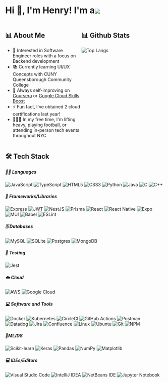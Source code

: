<h1 align="left" style="border-bottom:0">Hi 👋, I&#39;m Henry! I&#39;m a<img align="center" src="https://readme-typing-svg.herokuapp.com?color=006AFF&center=true&vCenter=true&lines=Computer+Scientist;Software+Engineer;Lifelong+learner"></h1>
<div style="display: flex;">
    <div style="width: 48%;">
     <h2 id="-github-stats">📊 About Me</h2>
        <ul>
            <li>🔎 Interested in Software Engineer roles with a focus on Backend development</li>
            <li>📚 Currently learning UI/UX Concepts with CUNY Queensborough Community College</li>
            <li>🧠 Always self-improving on <a href="https://www.coursera.org/account-profile">Coursera</a> or <a href="https://www.cloudskillsboost.google/public_profiles/dba3a435-72ee-4d75-9e3e-a760726285de">Google Cloud Skills Boost</a></li>
            <li>⚡ Fun fact, I've obtained 2 cloud certifications last year!</li>
            <li>🏃🏾‍♂️ In my free time, I'm lifting heavy, playing football, or attending in-person tech events throughout NYC</li>
        </ul>
    </div>
    <div style="width: 48%;">
        <h2 id="-github-stats">📊 Github Stats</h2>
        <p><img src="https://github-readme-stats-git-masterrstaa-rickstaa.vercel.app/api/top-langs/?username=hpuma&amp;text_color=006aff&amp;bg_color=0a0c10&amp;hide_border=true&amp;hide=jupyter%20notebook,c%2B%2B,makefile,cmake,m4&amp;layout=compact" alt="Top Langs"></p>
    </div>
</div>
<h2 id="-tech-stack">🛠 Tech Stack</h2>
<h5 id="-languages">👨‍💻 Languages</h5>
<p><img src="https://img.shields.io/badge/javascript-%23323330.svg?style=for-the-badge&amp;logo=javascript&amp;logoColor=%23F7DF1E" alt="JavaScript">
    <img src="https://img.shields.io/badge/typescript-%23007ACC.svg?style=for-the-badge&amp;logo=typescript&amp;logoColor=white" alt="TypeScript">
    <img src="https://img.shields.io/badge/html5-%23E34F26.svg?style=for-the-badge&amp;logo=html5&amp;logoColor=white" alt="HTML5">
    <img src="https://img.shields.io/badge/css3-%231572B6.svg?style=for-the-badge&amp;logo=css3&amp;logoColor=white" alt="CSS3">
    <img src="https://img.shields.io/badge/python-3670A0?style=for-the-badge&amp;logo=python&amp;logoColor=ffdd54" alt="Python">
    <img src="https://img.shields.io/badge/java-%23ED8B00.svg?style=for-the-badge&amp;logo=openjdk&amp;logoColor=white" alt="Java">
    <img src="https://img.shields.io/badge/c-%2300599C.svg?style=for-the-badge&amp;logo=c&amp;logoColor=white" alt="C">
    <img src="https://img.shields.io/badge/c++-%2300599C.svg?style=for-the-badge&amp;logo=c%2B%2B&amp;logoColor=white" alt="C++">
</p>
<h5 id="-frameworks-libraries">🧰 Frameworks/Libraries</h5>
<p><img src="https://img.shields.io/badge/express.js-%23404d59.svg?style=for-the-badge&amp;logo=express&amp;logoColor=%2361DAFB" alt="Express">
    <img src="https://img.shields.io/badge/JWT-black?style=for-the-badge&amp;logo=JSON%20web%20tokens" alt="JWT">
    <img src="https://img.shields.io/badge/nestjs-%23E0234E.svg?style=for-the-badge&amp;logo=nestjs&amp;logoColor=white" alt="NestJS">
    <img src="https://img.shields.io/badge/Prisma-3982CE?style=for-the-badge&amp;logo=Prisma&amp;logoColor=white" alt="Prisma">
    <img src="https://img.shields.io/badge/react-%2320232a.svg?style=for-the-badge&amp;logo=react&amp;logoColor=%2361DAFB" alt="React">
    <img src="https://img.shields.io/badge/react_native-%2320232a.svg?style=for-the-badge&amp;logo=react&amp;logoColor=%2361DAFB" alt="React Native">
    <img src="https://img.shields.io/badge/expo-1C1E24?style=for-the-badge&amp;logo=expo&amp;logoColor=#D04A37" alt="Expo">
    <img src="https://img.shields.io/badge/Material--UI-0081CB?style=for-the-badge&amp;logo=material-ui&amp;logoColor=white" alt="MUI">
    <img src="https://img.shields.io/badge/Babel-F9DC3e?style=for-the-badge&amp;logo=babel&amp;logoColor=black" alt="Babel">
    <img src="https://img.shields.io/badge/ESLint-4B3263?style=for-the-badge&amp;logo=eslint&amp;logoColor=white" alt="ESLint">
</p>
<h5 id="-databases">🗄️ Databases</h5>
<p><img src="https://img.shields.io/badge/mysql-%2300f.svg?style=for-the-badge&amp;logo=mysql&amp;logoColor=white" alt="MySQL">
    <img src="https://img.shields.io/badge/sqlite-%2307405e.svg?style=for-the-badge&amp;logo=sqlite&amp;logoColor=white" alt="SQLite">
    <img src="https://img.shields.io/badge/postgres-%23316192.svg?style=for-the-badge&amp;logo=postgresql&amp;logoColor=white" alt="Postgres">
    <img src="https://img.shields.io/badge/MongoDB-%234ea94b.svg?style=for-the-badge&amp;logo=mongodb&amp;logoColor=white" alt="MongoDB">
</p>
<h5 id="-testing">🧪 Testing</h5>
<p><img src="https://img.shields.io/badge/-jest-%23C21325?style=for-the-badge&amp;logo=jest&amp;logoColor=white" alt="Jest"></p>
<h5 id="-cloud">☁️ Cloud</h5>
<p><img src="https://img.shields.io/badge/AWS-%23FF9900.svg?style=for-the-badge&amp;logo=amazon-aws&amp;logoColor=white" alt="AWS">
    <img src="https://img.shields.io/badge/GoogleCloud-%234285F4.svg?style=for-the-badge&amp;logo=google-cloud&amp;logoColor=white" alt="Google Cloud">
</p>
<h5 id="-software-and-tools">💻 Software and Tools</h5>
<p><img src="https://img.shields.io/badge/docker-%230db7ed.svg?style=for-the-badge&amp;logo=docker&amp;logoColor=white" alt="Docker">
    <img src="https://img.shields.io/badge/kubernetes-%23326ce5.svg?style=for-the-badge&amp;logo=kubernetes&amp;logoColor=white" alt="Kubernetes">
    <img src="https://img.shields.io/badge/circle%20ci-%23161616.svg?style=for-the-badge&amp;logo=circleci&amp;logoColor=white" alt="CircleCI">
    <img src="https://img.shields.io/badge/github%20actions-%232671E5.svg?style=for-the-badge&amp;logo=githubactions&amp;logoColor=white" alt="GitHub Actions">
    <img src="https://img.shields.io/badge/Postman-FF6C37?style=for-the-badge&amp;logo=postman&amp;logoColor=white" alt="Postman">
    <img src="https://img.shields.io/badge/datadog-%23632CA6.svg?style=for-the-badge&amp;logo=datadog&amp;logoColor=white" alt="Datadog">
    <img src="https://img.shields.io/badge/jira-%230A0FFF.svg?style=for-the-badge&amp;logo=jira&amp;logoColor=white" alt="Jira">
    <img src="https://img.shields.io/badge/confluence-%23172BF4.svg?style=for-the-badge&amp;logo=confluence&amp;logoColor=white" alt="Confluence">
    <img src="https://img.shields.io/badge/Linux-FCC624?style=for-the-badge&amp;logo=linux&amp;logoColor=black" alt="Linux">
    <img src="https://img.shields.io/badge/Ubuntu-E95420?style=for-the-badge&amp;logo=ubuntu&amp;logoColor=white" alt="Ubuntu">
    <img src="https://img.shields.io/badge/git-%23F05033.svg?style=for-the-badge&amp;logo=git&amp;logoColor=white" alt="Git">
    <img src="https://img.shields.io/badge/NPM-%23CB3837.svg?style=for-the-badge&amp;logo=npm&amp;logoColor=white" alt="NPM">
</p>
<h5 id="-ml-ds">🤖ML/DS</h5>
<p><img src="https://img.shields.io/badge/scikit--learn-%23F7931E.svg?style=for-the-badge&amp;logo=scikit-learn&amp;logoColor=white" alt="Scikit-learn">
    <img src="https://img.shields.io/badge/Keras-FF0000?style=for-the-badge&amp;logo=keras&amp;logoColor=white" alt="Keras">
    <img src="https://img.shields.io/badge/pandas-%23150458.svg?style=for-the-badge&amp;logo=pandas&amp;logoColor=white" alt="Pandas">
    <img src="https://img.shields.io/badge/numpy-%23013243.svg?style=for-the-badge&amp;logo=numpy&amp;logoColor=white" alt="NumPy">
    <img src="https://img.shields.io/badge/Matplotlib-%23ffffff.svg?style=for-the-badge&amp;logo=Matplotlib&amp;logoColor=black" alt="Matplotlib">
</p>
<h5 id="-ides-editors">💻 IDEs/Editors</h5>
<p><img src="https://img.shields.io/badge/Visual%20Studio%20Code-0078d7.svg?style=for-the-badge&amp;logo=visual-studio-code&amp;logoColor=white" alt="Visual Studio Code">
    <img src="https://img.shields.io/badge/IntelliJIDEA-000000.svg?style=for-the-badge&amp;logo=intellij-idea&amp;logoColor=white" alt="IntelliJ IDEA">
    <img src="https://img.shields.io/badge/NetBeansIDE-1B6AC6.svg?style=for-the-badge&amp;logo=apache-netbeans-ide&amp;logoColor=white" alt="NetBeans IDE">
    <img src="https://img.shields.io/badge/jupyter-%23FA0F00.svg?style=for-the-badge&amp;logo=jupyter&amp;logoColor=white" alt="Jupyter Notebook">
</p>
